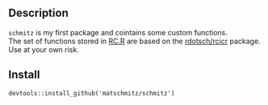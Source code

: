 ## Description
`schmitz` is my first package and cointains some custom functions.  
The set of functions stored in [RC.R](https://github.com/matschmitz/schmitz/blob/master/R/RC.R) are based on the [rdotsch/rcicr](https://github.com/rdotsch/rcicr) package.  
Use at your own risk.

## Install
`devtools::install_github('matschmitz/schmitz')`

